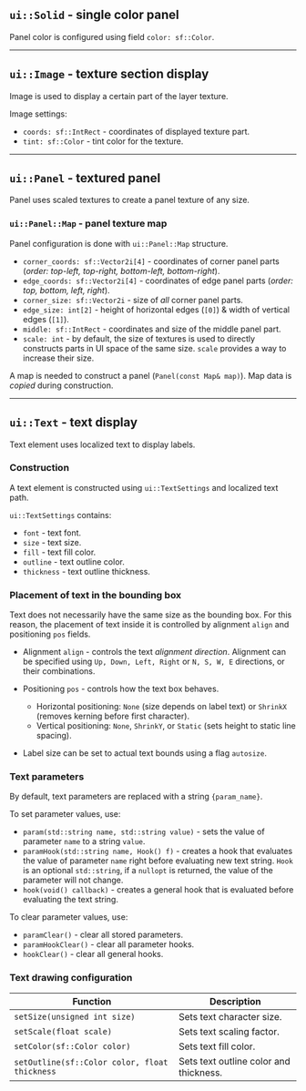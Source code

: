 ## `ui::Solid` - single color panel

Panel color is configured using field `color: sf::Color`.

<hr>

## `ui::Image` - texture section display

Image is used to display a certain part of the layer texture.

Image settings:
- `coords: sf::IntRect` - coordinates of displayed texture part.
- `tint: sf::Color` - tint color for the texture.

<hr>

## `ui::Panel` - textured panel

Panel uses scaled textures to create a panel texture of any size.

### `ui::Panel::Map` - panel texture map

Panel configuration is done with `ui::Panel::Map` structure.

- `corner_coords: sf::Vector2i[4]` - coordinates of corner panel parts (*order: top-left, top-right, bottom-left, bottom-right*).
- `edge_coords: sf::Vector2i[4]` - coordinates of edge panel parts (*order: top, bottom, left, right*).
- `corner_size: sf::Vector2i` - size of *all* corner panel parts.
- `edge_size: int[2]` - height of horizontal edges (`[0]`) & width of vertical edges (`[1]`).
- `middle: sf::IntRect` - coordinates and size of the middle panel part.
- `scale: int` - by default, the size of textures is used to directly constructs parts in UI space of the same size. `scale` provides a way to increase their size.

A map is needed to construct a panel (`Panel(const Map& map)`). Map data is *copied* during construction.

<hr>

## `ui::Text` - text display

Text element uses localized text to display labels.

### Construction

A text element is constructed using `ui::TextSettings` and localized text path.

`ui::TextSettings` contains:
- `font` - text font.
- `size` - text size.
- `fill` - text fill color.
- `outline` - text outline color.
- `thickness` - text outline thickness.

### Placement of text in the bounding box

Text does not necessarily have the same size as the bounding box. For this reason, the placement of text inside it is controlled by alignment `align` and positioning `pos` fields.

* Alignment `align` - controls the text *alignment direction*.
  Alignment can be specified using `Up, Down, Left, Right` or `N, S, W, E` directions, or their combinations.

* Positioning `pos` - controls how the text box behaves.
  - Horizontal positioning: `None` (size depends on label text) or `ShrinkX` (removes kerning before first character).
  - Vertical positioning: `None`, `ShrinkY`, or `Static` (sets height to static line spacing).

* Label size can be set to actual text bounds using a flag `autosize`.

### Text parameters

By default, text parameters are replaced with a string `{param_name}`.

To set parameter values, use:
- `param(std::string name, std::string value)` - sets the value of parameter `name` to a string `value`.
- `paramHook(std::string name, Hook() f)` - creates a hook that evaluates the value of parameter `name` right before evaluating new text string.
  `Hook` is an optional `std::string`, if a `nullopt` is returned, the value of the parameter will not change.
- `hook(void() callback)` - creates a general hook that is evaluated before evaluating the text string.

To clear parameter values, use:
- `paramClear()` - clear all stored parameters.
- `paramHookClear()` - clear all parameter hooks.
- `hookClear()` - clear all general hooks.

### Text drawing configuration

| Function | Description |
|-|-|
| `setSize(unsigned int size)` | Sets text character size. |
| `setScale(float scale)` | Sets text scaling factor. |
| `setColor(sf::Color color)` | Sets text fill color. |
| `setOutline(sf::Color color, float thickness` | Sets text outline color and thickness. |